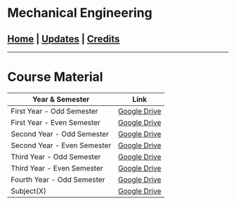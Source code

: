 # Mechanical Engineering

## [Home](../index.md) | [Updates](updates.md) | [Credits](credits.md)

---

# Course Material

| Year & Semester             | Link                                                                                                 |
| --------------------------- | ---------------------------------------------------------------------------------------------------- |
| First Year - Odd Semester   | [Google Drive](https://drive.google.com/drive/folders/1q8AcWMntuQqx8UIZ32gfcWuCDc-oMWEQ?usp=sharing) |
| First Year - Even Semester  | [Google Drive](https://drive.google.com/drive/folders/19qzdkgB0gc22ebP5ZGhybt-et-TGCXZM?usp=sharing) |
| Second Year - Odd Semester  | [Google Drive](https://drive.google.com/drive/folders/1AX3UiVTYDBHqGkLXrBVDCFsX99HwmP54?usp=sharing) |
| Second Year - Even Semester | [Google Drive](https://drive.google.com/drive/folders/1tuADkPO5SL42g6gKfyZ8dOlYpH176DCi?usp=sharing) |
| Third Year - Odd Semester   | [Google Drive](https://drive.google.com/drive/folders/13umjXkulmWCFTfdifdRTZFMgTbyfvn3y?usp=sharing) |
| Third Year - Even Semester  | [Google Drive](https://drive.google.com/drive/folders/18ezHITH6OA5VouVkXApFmCTO_qCMj8VE?usp=sharing) |
| Fourth Year - Odd Semester  | [Google Drive](https://drive.google.com/drive/folders/1_3uYjhrjBL6IqOpqCyQAn6uU7FyTg9kE?usp=sharing) |
| Subject(X)                  | [Google Drive](https://drive.google.com/drive/folders/1vFT3rGlTgm_ldP6P5JHaO0vW6f8dFIMN?usp=sharing) |
